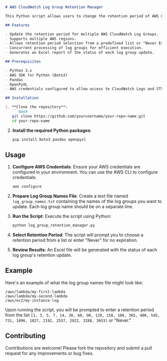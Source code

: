 ```markdown
# AWS CloudWatch Log Group Retention Manager

This Python script allows users to change the retention period of AWS CloudWatch Log Groups across multiple regions. Users can select from a predefined list of retention periods or choose to set the log groups to "Never Expire."

## Features

- Update the retention period for multiple AWS CloudWatch Log Groups.
- Supports multiple AWS regions.
- Allows retention period selection from a predefined list or "Never Expire."
- Concurrent processing of log groups for efficient execution.
- Generates an Excel report of the status of each log group update.

## Prerequisites

- Python 3.x
- AWS SDK for Python (Boto3)
- Pandas
- OpenPyXL
- AWS credentials configured to allow access to CloudWatch Logs and STS.

## Installation

1. **Clone the repository**:
   ```bash
   git clone https://github.com/yourusername/your-repo-name.git
   cd your-repo-name
   ```

2. **Install the required Python packages**:
   ```bash
   pip install boto3 pandas openpyxl
   ```

## Usage

1. **Configure AWS Credentials**:
   Ensure your AWS credentials are configured in your environment. You can use the AWS CLI to configure credentials:
   ```bash
   aws configure
   ```

2. **Prepare Log Group Names File**:
   Create a text file named `log_group_names.txt` containing the names of the log groups you want to update. Each log group name should be on a separate line.

3. **Run the Script**:
   Execute the script using Python:
   ```bash
   python log_group_retention_manager.py
   ```

4. **Select Retention Period**:
   The script will prompt you to choose a retention period from a list or enter "Never" for no expiration.

5. **Review Results**:
   An Excel file will be generated with the status of each log group's retention update.

## Example

Here's an example of what the log group names file might look like:

```
/aws/lambda/my-first-lambda
/aws/lambda/my-second-lambda
/aws/ec2/my-instance-log
```

Upon running the script, you will be prompted to enter a retention period from the list `[1, 3, 5, 7, 14, 30, 60, 90, 120, 150, 180, 365, 400, 545, 731, 1096, 1827, 2192, 2557, 2922, 3288, 3653]` or "Never."

## Contributing

Contributions are welcome! Please fork the repository and submit a pull request for any improvements or bug fixes.
